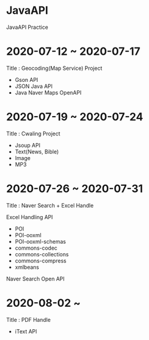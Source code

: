 # JavaAPI
JavaAPI Practice

# 2020-07-12 ~ 2020-07-17
 Title : Geocoding(Map Service) Project
- Gson API
- JSON Java API
- Java Naver Maps OpenAPI

# 2020-07-19 ~ 2020-07-24
 Title : Cwaling Project
- Jsoup API
- Text(News, Bible)
- Image
- MP3

# 2020-07-26 ~ 2020-07-31
 Title : Naver Search + Excel Handle
 
Excel Handling API
- POI
- POI-ooxml
- POI-ooxml-schemas
- commons-codec
- commons-collections
- commons-compress
- xmlbeans

Naver Search Open API

# 2020-08-02 ~
 Title : PDF Handle
- iText API
